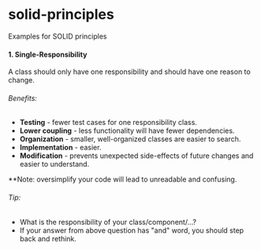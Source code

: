 # solid-principles

Examples for SOLID principles

#### 1. Single-Responsibility
A class should only have one responsibility and should have one reason to change.

###### Benefits:
- <strong>Testing</strong> - fewer test cases for one responsibility class.
- <strong>Lower coupling</strong> - less functionality will have fewer dependencies.
- <strong>Organization</strong> - smaller, well-organized classes are easier to search.
- <strong>Implementation</strong> - easier.
- <strong>Modification</strong> - prevents unexpected side-effects of future changes and easier to understand.

**Note: oversimplify your code will lead to unreadable and confusing.

###### Tip:
- What is the responsibility of your class/component/...?
- If your answer from above question has "and" word, you should step back and rethink.
